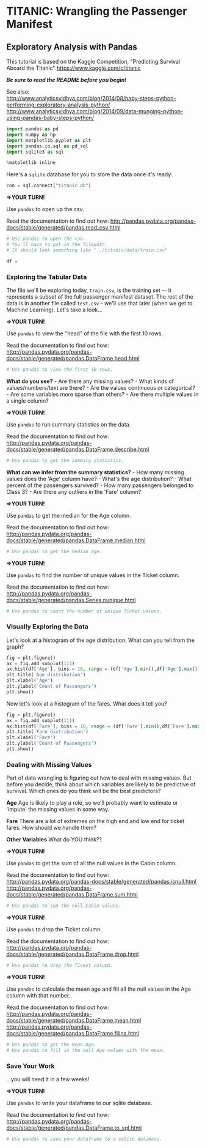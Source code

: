 
# TITANIC: Wrangling the Passenger Manifest

## Exploratory Analysis with Pandas

This tutorial is based on the Kaggle Competition,
"Predicting Survival Aboard the Titanic"
https://www.kaggle.com/c/titanic

___Be sure to read the README before you begin!___

See also:    
http://www.analyticsvidhya.com/blog/2014/08/baby-steps-python-performing-exploratory-analysis-python/    
http://www.analyticsvidhya.com/blog/2014/09/data-munging-python-using-pandas-baby-steps-python/


```python
import pandas as pd
import numpy as np
import matplotlib.pyplot as plt
import pandas.io.sql as pd_sql
import sqlite3 as sql

%matplotlib inline
```

Here's a ```sqlite``` database for you to store the data once it's ready:


```python
con = sql.connect("titanic.db") 
```

__=>YOUR  TURN!__

Use ```pandas``` to open up the csv.

Read the documentation to find out how:
http://pandas.pydata.org/pandas-docs/stable/generated/pandas.read_csv.html


```python
# Use pandas to open the csv. 
# You'll have to put in the filepath
# It should look something like "../titanic/data/train.csv"

df = 
```

### Exploring the Tabular Data

The file we'll be exploring today, ```train.csv```, is the training set -- it represents
a subset of the full passenger manifest dataset. The rest of the data is in another
file called ```test.csv``` - we'll use that later (when we get to Machine Learning).
Let's take a look...

__=>YOUR  TURN!__

Use ```pandas``` to view the "head" of the file with the first 10 rows.

Read the documentation to find out how:    
http://pandas.pydata.org/pandas-docs/stable/generated/pandas.DataFrame.head.html


```python
# Use pandas to view the first 10 rows.
```

__What do you see?__
    - Are there any missing values?
    - What kinds of values/numbers/text are there?
    - Are the values continuous or categorical?
    - Are some variables more sparse than others?
    - Are there multiple values in a single column?

__=>YOUR  TURN!__

Use ```pandas``` to run summary statistics on the data.

Read the documentation to find out how:    
http://pandas.pydata.org/pandas-docs/stable/generated/pandas.DataFrame.describe.html


```python
# Use pandas to get the summary statistics.
```

__What can we infer from the summary statistics?__
    - How many missing values does the 'Age' column have?
    - What's the age distribution?
    - What percent of the passengers survived?
    - How many passengers belonged to Class 3?
    - Are there any outliers in the 'Fare' column?

__=>YOUR  TURN!__

Use ```pandas``` to get the median for the Age column.

Read the documentation to find out how:    
http://pandas.pydata.org/pandas-docs/stable/generated/pandas.DataFrame.median.html


```python
# Use pandas to get the median age.
```

__=>YOUR  TURN!__

Use ```pandas``` to find the number of unique values in the Ticket column.

Read the documentation to find out how:    
http://pandas.pydata.org/pandas-docs/stable/generated/pandas.Series.nunique.html


```python
# Use pandas to count the number of unique Ticket values.
```

### Visually Exploring the Data

Let's look at a histogram of the age distribution.
What can you tell from the graph?


```python
fig = plt.figure()
ax = fig.add_subplot(111)
ax.hist(df['Age'], bins = 10, range = (df['Age'].min(),df['Age'].max()))
plt.title('Age distribution')
plt.xlabel('Age')
plt.ylabel('Count of Passengers')
plt.show()
```

Now let's look at a histogram of the fares.
What does it tell you?


```python
fig = plt.figure()
ax = fig.add_subplot(111)
ax.hist(df['Fare'], bins = 10, range = (df['Fare'].min(),df['Fare'].max()))
plt.title('Fare distribution')
plt.xlabel('Fare')
plt.ylabel('Count of Passengers')
plt.show()
```

### Dealing with Missing Values

Part of data wrangling is figuring out how to deal with missing values.
But before you decide, think about which variables are likely to be predictive
of survival. Which ones do you think will be the best predictors?

__Age__
Age is likely to play a role, so we'll probably want to estimate or 'impute'
the missing values in some way.

__Fare__
There are a lot of extremes on the high end and low end for ticket fares.
How should we handle them?

__Other Variables__
What do YOU think??

__=>YOUR  TURN!__

Use ```pandas``` to get the sum of all the null values in the Cabin column.

Read the documentation to find out how:    
http://pandas.pydata.org/pandas-docs/stable/generated/pandas.isnull.html    
http://pandas.pydata.org/pandas-docs/stable/generated/pandas.DataFrame.sum.html


```python
# Use pandas to sum the null Cabin values.
```

__=>YOUR  TURN!__

Use ```pandas``` to drop the Ticket column.

Read the documentation to find out how:    
http://pandas.pydata.org/pandas-docs/stable/generated/pandas.DataFrame.drop.html


```python
# Use pandas to drop the Ticket column.
```

__=>YOUR  TURN!__

Use ```pandas``` to calculate the mean age and fill all the null values in the Age column with that number..

Read the documentation to find out how:    
http://pandas.pydata.org/pandas-docs/stable/generated/pandas.DataFrame.mean.html     
http://pandas.pydata.org/pandas-docs/stable/generated/pandas.DataFrame.fillna.html


```python
# Use pandas to get the mean Age.
# Use pandas to fill in the null Age values with the mean.
```

### Save Your Work
...you will need it in a few weeks!

__=>YOUR  TURN!__

Use ```pandas``` to write your dataframe to our sqlite database.

Read the documentation to find out how:   
http://pandas.pydata.org/pandas-docs/stable/generated/pandas.DataFrame.to_sql.html


```python
# Use pandas to save your dataframe to a sqlite database.
```
